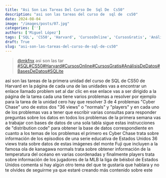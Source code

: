 ```yaml
---
title: "Asi Son Las Tareas Del Curso De  Sql De  Cs50"
description: "asi son las tareas del curso de  sql de  cs50"
date: 2024-08-04
image: "/images/posts/07.jpg"
categories: ['']
authors: ['Miguel López']
tags: ['SQL', 'CS50', 'Harvard', 'CursosOnline', 'CursosGratis', 'AnálisisDeDatos', 'BasesDeDatos', 'SQLite']
draft: True
slug: "asi-son-las-tareas-del-curso-de-sql-de-cs50"
---
```


<blockquote class="tiktok-embed" cite="{https://www.tiktok.com/@mkfnx/video/7294446686834019589}" data-video-id="7294446686834019589" style="max-width: 605px;min-width: 325px;" > <section> <a target="_blank" title="@mkfnx" href="https://www.tiktok.com/@mkfnx?refer=embed">@mkfnx</a> asi son las tar </section> <a title="SQL" target="_blank" href="https://www.tiktok.com/tag/SQL?refer=embed">#SQL</a><a title="CS50" target="_blank" href="https://www.tiktok.com/tag/CS50?refer=embed">#CS50</a><a title="Harvard" target="_blank" href="https://www.tiktok.com/tag/Harvard?refer=embed">#Harvard</a><a title="CursosOnline" target="_blank" href="https://www.tiktok.com/tag/CursosOnline?refer=embed">#CursosOnline</a><a title="CursosGratis" target="_blank" href="https://www.tiktok.com/tag/CursosGratis?refer=embed">#CursosGratis</a><a title="AnálisisDeDatos" target="_blank" href="https://www.tiktok.com/tag/AnálisisDeDatos?refer=embed">#AnálisisDeDatos</a><a title="BasesDeDatos" target="_blank" href="https://www.tiktok.com/tag/BasesDeDatos?refer=embed">#BasesDeDatos</a><a title="SQLite" target="_blank" href="https://www.tiktok.com/tag/SQLite?refer=embed">#SQLite</a> </blockquote> <script async src="https://www.tiktok.com/embed.js"></script>

así son las tareas de la primera unidad del curso de SQL de CS50 de Harvard en la página de cada una de las unidades vas a encontrar un enlace llamado problem set al dar clic en ese enlace vas a ser dirigido a la página de la tarea cada una tiene varios problemas a resolver por ejemplo para la tarea de la unidad cero hay que resolver 3 de 4 problemas "Cyber Chase" uno de estos dos "36 views" o "normals" y "players" y en cada uno de los problemas vas a tener que escribir varias consultas para responder preguntas sobre los datos en todos los problemas de la primera semana vas a trabajar con bases de datos de una sola tabla sigue estas instrucciones de "distribution code" para obtener la base de datos correspondiente en cuanto a los temas de los problemas el primero es Cyber Chase trata sobre información de los episodios de una serie educativa de Estados Unidos 36 views trata sobre datos de estas imágenes del monte Fuji que incluyen a la famosa ola de kanagawa normals trata sobre obtener información de la temperatura del océano en varias coordenadas y finalmente players trata sobre información de los jugadores de la MLB la liga de béisbol de Estados Unidos comenta si hay algún otro tema del que te gustaría que hablara y no te olvides de seguirme ya que estaré creando más contenido sobre este 